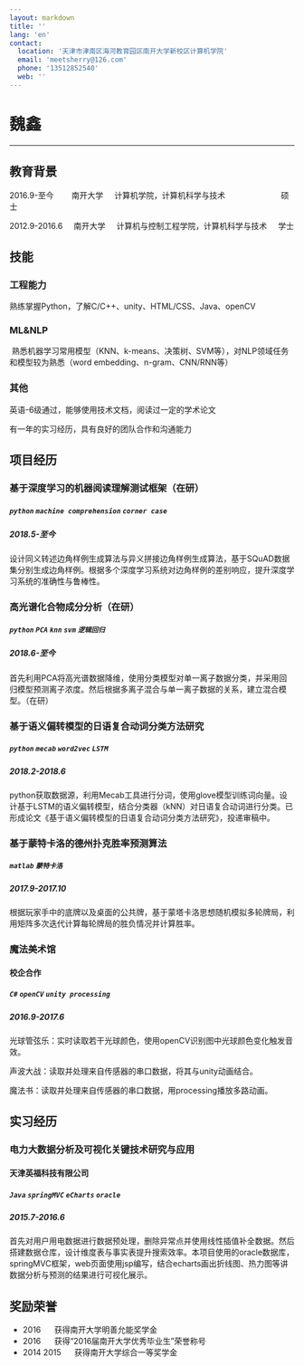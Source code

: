 ```yaml
---
layout: markdown
title: ''
lang: 'en'
contact:
  location: '天津市津南区海河教育园区南开大学新校区计算机学院'
  email: 'meetsherry@126.com'
  phone: '13512852540'
  web: ''
---
```


# 魏鑫

-----------

## 教育背景
2016.9-至今&nbsp;&nbsp;&nbsp;&nbsp;&nbsp;&nbsp;&nbsp;
南开大学&nbsp;&nbsp;&nbsp;&nbsp;
计算机学院，计算机科学与技术&nbsp;&nbsp;&nbsp;&nbsp;&nbsp;&nbsp;&nbsp;&nbsp;&nbsp;&nbsp;&nbsp;&nbsp;&nbsp;&nbsp;&nbsp;&nbsp;&nbsp;&nbsp;&nbsp;&nbsp;&nbsp;&nbsp;&nbsp;&nbsp;
硕士

2012.9-2016.6&nbsp;&nbsp;&nbsp;&nbsp;
南开大学&nbsp;&nbsp;&nbsp;&nbsp;
计算机与控制工程学院，计算机科学与技术&nbsp;&nbsp;&nbsp;&nbsp;
学士


## 技能

### 工程能力
  熟练掌握Python，了解C/C++、unity、HTML/CSS、Java、openCV

### ML&NLP
  熟悉机器学习常用模型（KNN、k-means、决策树、SVM等），对NLP领域任务和模型较为熟悉（word embedding、n-gram、CNN/RNN等）

### 其他
  英语-6级通过，能够使用技术文档，阅读过一定的学术论文
  
  有一年的实习经历，具有良好的团队合作和沟通能力

## 项目经历

### 基于深度学习的机器阅读理解测试框架（在研）
##### `python` `machine comprehension` `corner case` 
##### 2018.5-至今
设计同义转述边角样例生成算法与异义拼接边角样例生成算法，基于SQuAD数据集分别生成边角样例。根据多个深度学习系统对边角样例的差别响应，提升深度学习系统的准确性与鲁棒性。

### 高光谱化合物成分分析（在研）
##### `python` `PCA` `knn` `svm` `逻辑回归` 
##### 2018.6-至今
首先利用PCA将高光谱数据降维，使用分类模型对单一离子数据分类，并采用回归模型预测离子浓度。然后根据多离子混合与单一离子数据的关系，建立混合模型。（在研）


### 基于语义偏转模型的日语复合动词分类方法研究
##### `python` `mecab` `word2vec` `LSTM`
##### 2018.2-2018.6
python获取数据源，利用Mecab工具进行分词，使用glove模型训练词向量。设计基于LSTM的语义偏转模型，结合分类器（kNN）对日语复合动词进行分类。已形成论文《基于语义偏转模型的日语复合动词分类方法研究》，投递审稿中。

### 基于蒙特卡洛的德州扑克胜率预测算法
##### `matlab` `蒙特卡洛`
##### 2017.9-2017.10
根据玩家手中的底牌以及桌面的公共牌，基于蒙塔卡洛思想随机模拟多轮牌局，利用矩阵多次迭代计算每轮牌局的胜负情况并计算胜率。

### 魔法美术馆
#### 校企合作
##### `C#` `openCV` `unity`  `processing` 
##### 2016.9-2017.6
光球管弦乐：实时读取若干光球颜色，使用openCV识别图中光球颜色变化触发音效。

声波大战：读取并处理来自传感器的串口数据，将其与unity动画结合。

魔法书：读取并处理来自传感器的串口数据，用processing播放多路动画。
## 实习经历
### 电力大数据分析及可视化关键技术研究与应用
#### 天津英福科技有限公司
##### `Java` `springMVC` `eCharts` `oracle`
##### 2015.7-2016.6
首先对用户用电数据进行数据预处理，删除异常点并使用线性插值补全数据。然后搭建数据仓库，设计维度表与事实表提升搜索效率。本项目使用的oracle数据库，springMVC框架，web页面使用jsp编写，结合echarts画出折线图、热力图等讲数据分析与预测的结果进行可视化展示。

## 奖励荣誉
* 2016    &nbsp;&nbsp;&nbsp;&nbsp; 获得南开大学明善允能奖学金
* 2016    &nbsp;&nbsp;&nbsp;&nbsp; 获得“2016届南开大学优秀毕业生”荣誉称号
* 2014 2015      &nbsp;&nbsp;&nbsp;&nbsp; 获得南开大学综合一等奖学金


